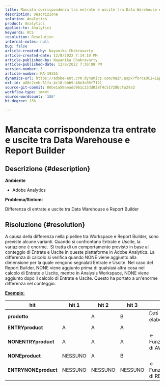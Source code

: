 ```yaml
---
title: Mancata corrispondenza tra entrate e uscite tra Data Warehouse e Report Builder
description: Descrizione
solution: Analytics
product: Analytics
applies-to: Analytics
keywords: KCS
resolution: Resolution
internal-notes: null
bug: false
article-created-by: Nayanika Chakravarty
article-created-date: 12/8/2022 7:14:10 PM
article-published-by: Nayanika Chakravarty
article-published-date: 12/8/2022 7:30:08 PM
version-number: 3
article-number: KA-19351
dynamics-url: https://adobe-ent.crm.dynamics.com/main.aspx?forceUCI=1&pagetype=entityrecord&etn=knowledgearticle&id=22cd5b78-2c77-ed11-81aa-6045bd006149
exl-id: a88c2ceb-51fa-4c18-bbb9-46e3c08f7121
source-git-commit: 80be1a59aeadd9b1c22dd038f4c51728bcfa29a3
workflow-type: tm+mt
source-wordcount: '180'
ht-degree: 13%

---
```


# Mancata corrispondenza tra entrate e uscite tra Data Warehouse e Report Builder

## Descrizione {#description}


<b>Ambiente</b>

- Adobe Analytics



<b>Problema/Sintomi</b>

Differenza di entrate e uscite tra Data Warehouse e Report Builder


## Risoluzione {#resolution}


A causa della differenza nella pipeline tra Workspace e Report Builder, sono previste alcune varianti. Quando si confrontano Entrate e Uscite, la variazione è enorme. 
Si tratta di un comportamento previsto in base al conteggio di Entrate e Uscite in queste piattaforme in Adobe Analytics. La differenza di calcolo si verifica quando NONE viene aggiunto alla dimensione per la quale vengono segnalati Entrate e Uscite. Nel caso del Report Builder, NONE viene aggiunto prima di qualsiasi altra cosa nel calcolo di Entrate e Uscite, mentre in Analysis Workspace, NONE viene aggiunto dopo il calcolo di Entrate e Uscite. Questo ha portato a un&#39;enorme differenza nel conteggio.

<u><b>Esempio:</b></u>


| <b>hit</b> | <b>hit 1</b> | <b>hit 2</b> | <b>hit 3</b> |   |
| --- | --- | --- | --- | --- |
| <b>prodotto</b> |   | A | B | Dati non elaborati |
| <b>ENTRYproduct</b> | A | A | A |   |
| <b>NONENTRYproduct</b> | A | A | A | ← Funzionamento di AW |
| <b>NONEproduct</b> | NESSUNO | A | B |   |
| <b>ENTRYNONEproduct</b> | NESSUNO | NESSUNO | NESSUNO | ← Funzionamento di RB |
